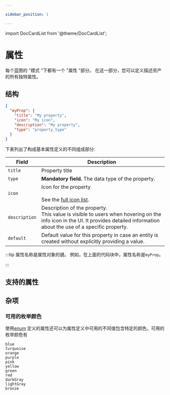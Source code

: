 ```yaml
---

sidebar_position: 1

---
```


import DocCardList from '@theme/DocCardList';

# 属性

每个蓝图的 "模式 "下都有一个 "属性 "部分。 在这一部分，您可以定义描述资产的所有独特属性。

## 结构

```json showLineNumbers
{
  "myProp": {
    "title": "My property",
    "icon": "My icon",
    "description": "My property",
    "type": "property_type"
  }
}
```

下表列出了构成基本属性定义的不同组成部分: 


| Field         | Description                                                                                                                                                                        |
| ------------- | ---------------------------------------------------------------------------------------------------------------------------------------------------------------------------------- |
| `title`       | Property title                                                                                                                                                                     |
| `type`        | **Mandatory field.** The data type of the property.                                                                                                                                |
| `icon`        | Icon for the property <br /><br />See the [full icon list](../setup-blueprint.md#full-icon-list).                                                                                  |
| `description` | Description of the property.<br /> This value is visible to users when hovering on the info icon in the UI. It provides detailed information about the use of a specific property. |
| `default`     | Default value for this property in case an entity is created without explicitly providing a value.                                                                                 |


:::tip 属性名称是属性对象的键。 例如，在上面的代码块中，属性名称是`myProp`。

:::

## 支持的属性

<DocCardList />

## 杂项

### 可用的枚举颜色

使用[enum](./string.md?api-definition=enum#api-definition) 定义的属性还可以为属性定义中可用的不同值包含特定的颜色，可用的枚举颜色有

```showLineNumbers text
blue
turquoise
orange
purple
pink
yellow
green
red
darkGray
lightGray
bronze
```